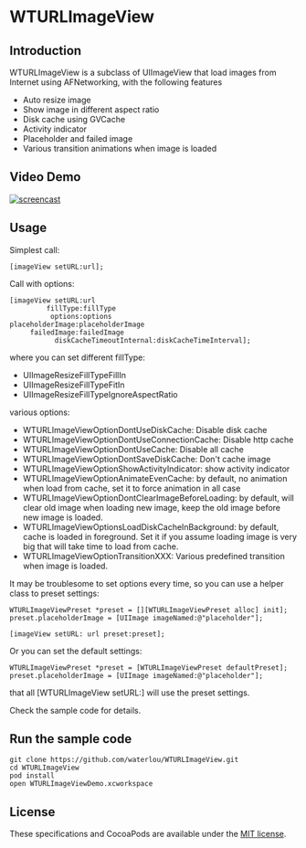 WTURLImageView
==============

## Introduction

WTURLImageView is a subclass of UIImageView that load images from Internet using AFNetworking, with the following features

- Auto resize image
- Show image in different aspect ratio
- Disk cache using GVCache
- Activity indicator
- Placeholder and failed image
- Various transition animations when image is loaded

## Video Demo

[![screencast](http://img.youtube.com/vi/8J-VLHzMAvI/0.jpg)](http://www.youtube.com/watch?v=8J-VLHzMAvI)

## Usage

Simplest call:

	[imageView setURL:url];
	
Call with options:

	[imageView setURL:url
			 fillType:fillType
			  options:options
    placeholderImage:placeholderImage
	     failedImage:failedImage
			   diskCacheTimeoutInternal:diskCacheTimeInterval];

where you can set different fillType:

- UIImageResizeFillTypeFillIn
- UIImageResizeFillTypeFitIn
- UIImageResizeFillTypeIgnoreAspectRatio

various options:

- WTURLImageViewOptionDontUseDiskCache: Disable disk cache
- WTURLImageViewOptionDontUseConnectionCache: Disable http cache
- WTURLImageViewOptionDontUseCache: Disable all cache
- WTURLImageViewOptionDontSaveDiskCache: Don't cache image
- WTURLImageViewOptionShowActivityIndicator: show activity indicator
- WTURLImageViewOptionAnimateEvenCache: by default, no animation when load from cache, set it to force animation in all case
- WTURLImageViewOptionDontClearImageBeforeLoading: by default, will clear old image when loading new image, keep the old image before new image is loaded.
- WTURLImageViewOptionsLoadDiskCacheInBackground: by default, cache is loaded in foreground.  Set it if you assume loading image is very big that will take time to load from cache.
- WTURLImageViewOptionTransitionXXX: Various predefined transition when image is loaded.

It may be troublesome to set options every time, so you can use a helper class to preset settings:

	WTURLImageViewPreset *preset = [][WTURLImageViewPreset alloc] init];
    preset.placeholderImage = [UIImage imageNamed:@"placeholder"];

	[imageView setURL: url preset:preset];
	
Or you can set the default settings:

	WTURLImageViewPreset *preset = [WTURLImageViewPreset defaultPreset];
    preset.placeholderImage = [UIImage imageNamed:@"placeholder"];

that all [WTURLImageView setURL:] will use the preset settings.

Check the sample code for details.

## Run the sample code

	git clone https://github.com/waterlou/WTURLImageView.git	
	cd WTURLImageView	
	pod install	
	open WTURLImageViewDemo.xcworkspace
	
## License

These specifications and CocoaPods are available under the [MIT license](http://www.opensource.org/licenses/mit-license.php).

